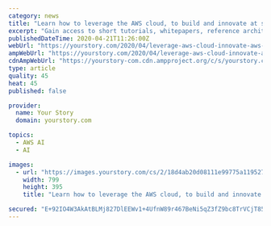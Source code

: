 ```yaml
---
category: news
title: "Learn how to leverage the AWS cloud, to build and innovate at scale with the free AWS Summit Online"
excerpt: "Gain access to short tutorials, whitepapers, reference architectures, and customer case studies to expand your knowledge of AWS. The AWS DeepRacer League Summit Race Compete for prizes and meet fellow machine learning enthusiasts, online. Racers will have the opportunity to join the DeepRacer online workshop and have a 1-to-1 chat with our ..."
publishedDateTime: 2020-04-21T11:26:00Z
webUrl: "https://yourstory.com/2020/04/leverage-aws-cloud-innovate-aws-summit"
ampWebUrl: "https://yourstory.com/2020/04/leverage-aws-cloud-innovate-aws-summit/amp"
cdnAmpWebUrl: "https://yourstory-com.cdn.ampproject.org/c/s/yourstory.com/2020/04/leverage-aws-cloud-innovate-aws-summit/amp"
type: article
quality: 45
heat: 45
published: false

provider:
  name: Your Story
  domain: yourstory.com

topics:
  - AWS AI
  - AI

images:
  - url: "https://images.yourstory.com/cs/2/18d4ab20d08111e99775a119527191d8/FeatureImage800x400-1587467898677.png?fm=png&auto=format"
    width: 799
    height: 395
    title: "Learn how to leverage the AWS cloud, to build and innovate at scale with the free AWS Summit Online"

secured: "E+92IO4W3AkAtBLMj827DlEEWv1+4UfnW89r467BeNi5qZ3fZ9bc8TrVCjT85h0BY87jTVetYiVMoTcqUTvVnu8gMWyj8m0VAdQKsiOXnFHpEHGHuACwfuGIc08DB52TKIWpTsSb7Ij8Cl5E7DNHs+CgijG5xPxrCzTu/N+c9VKRJMF4e+/Z3LpnUZ91FjWeGMEQeXBGi6WlKWXAPZSC+NhX7uEfEfYo6cRu5rRiRjr4WA20xgBS4OqDxtoNkXYbXr9bQIzUYKSBNmYfRFyV20Ic5YwtyfM7Sh/jGiMUhiY/dXTuuaeJlMpbozu2/yzD;Ft97LSpS8DQFwkh49OT18w=="
---
```


